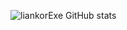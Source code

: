 ![liankorExe GitHub stats](https://github-readme-stats.vercel.app/api?username=liankorExe&show_icons=true&theme=radical)
